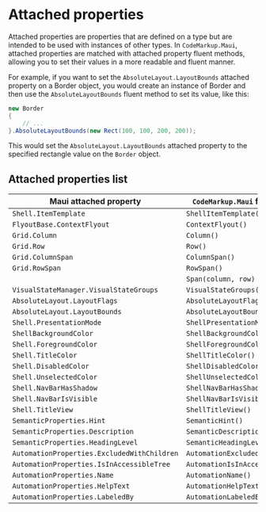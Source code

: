 # Attached properties

Attached properties are properties that are defined on a type but are intended to be used with instances of other types. In `CodeMarkup.Maui`, attached properties are matched with attached property fluent methods, allowing you to set their values in a more readable and fluent manner.

For example, if you want to set the `AbsoluteLayout.LayoutBounds` attached property on a Border object, you would create an instance of Border and then use the `AbsoluteLayoutBounds` fluent method to set its value, like this:

```cs
new Border
{
    // ...
}.AbsoluteLayoutBounds(new Rect(100, 100, 200, 200));
```

This would set the `AbsoluteLayout.LayoutBounds` attached property to the specified rectangle value on the `Border` object.

## Attached properties list

| Maui attached property | `CodeMarkup.Maui` fluent method |
|-|-|
|`Shell.ItemTemplate`|`ShellItemTemplate()`|
|`FlyoutBase.ContextFlyout`|`ContextFlyout()`|
|`Grid.Column`|`Column()`|
|`Grid.Row`|`Row()`|
|`Grid.ColumnSpan`|`ColumnSpan()`|
|`Grid.RowSpan`|`RowSpan()`|
||`Span(column, row)`|
|`VisualStateManager.VisualStateGroups`|`VisualStateGroups()`|
|`AbsoluteLayout.LayoutFlags`|`AbsoluteLayoutFlags()`|
|`AbsoluteLayout.LayoutBounds`|`AbsoluteLayoutBounds()`|
|`Shell.PresentationMode`|`ShellPresentationMode()`|
|`ShellBackgroundColor`|`ShellBackgroundColor()`|
|`Shell.ForegroundColor`|`ShellForegroundColor()`|
|`Shell.TitleColor`|`ShellTitleColor()`|
|`Shell.DisabledColor`|`ShellDisabledColor()`|
|`Shell.UnselectedColor`|`ShellUnselectedColor()`|
|`Shell.NavBarHasShadow`|`ShellNavBarHasShadow()`|
|`Shell.NavBarIsVisible`|`ShellNavBarIsVisible()`|
|`Shell.TitleView`|`ShellTitleView()`|
|`SemanticProperties.Hint`|`SemanticHint()`|
|`SemanticProperties.Description`|`SemanticDescription()`|
|`SemanticProperties.HeadingLevel`|`SemanticHeadingLevel()`|
|`AutomationProperties.ExcludedWithChildren`|`AutomationExcludedWithChildren()`|
|`AutomationProperties.IsInAccessibleTree`|`AutomationIsInAccessibleTree()`|
|`AutomationProperties.Name`|`AutomationName()`|
|`AutomationProperties.HelpText`|`AutomationHelpText()`|
|`AutomationProperties.LabeledBy`|`AutomationLabeledBy()`|
